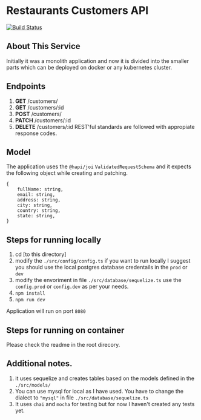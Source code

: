 
# Restaurants Customers API
[![Build Status](https://travis-ci.com/Adamhingoro/micro-restaurants.svg?branch=master)](https://travis-ci.com/Adamhingoro/micro-restaurants)

## About This Service

Initially it was a monolith application and now it is divided into the smaller parts which can be deployed on docker or any kubernetes cluster. 

## Endpoints

 1. **GET** /customers/ 
 2. **GET** /customers/:id
 3. **POST** /customers/ 
 4. **PATCH** /customers/:id
 5. **DELETE** /customers/:id
REST'ful standards are followed with appropiate response codes. 

## Model
The application uses the `@hapi/joi` `ValidatedRequestSchema` and it expects the following object while creating and patching. 

    {
	    fullName: string,
	    email: string,
	    address: string,
	    city: string,
	    country: string,
	    state: string,
	}

## Steps for running locally 
1. cd [to this directory]
2. modify the `./src/config/config.ts`
    if you want to run locally I suggest you should use the local postgres database credentails in the `prod` or `dev`
3. modify the envoriment in file `./src/database/sequelize.ts` 
    use the `config.prod` or `config.dev` as per your needs. 
4. `npm install`
5. `npm run dev`

Application will run on port `8080`

## Steps for running on container

Please check the readme in the root direcory.

## Additional notes. 
1. it uses sequelize and creates tables based on the models defined in the `./src/models/`
2. You can use mysql for local as I have used. You have to change the dialect to `"mysql"` in file `./src/database/sequelize.ts` 
3. It uses `chai` and `mocha` for testing but for now I haven't created any tests yet. 


